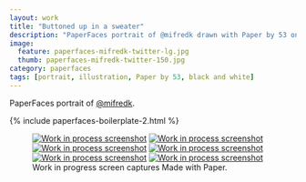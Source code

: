 ```yaml
---
layout: work
title: "Buttoned up in a sweater"
description: "PaperFaces portrait of @mifredk drawn with Paper by 53 on an iPad."
image: 
  feature: paperfaces-mifredk-twitter-lg.jpg
  thumb: paperfaces-mifredk-twitter-150.jpg
category: paperfaces
tags: [portrait, illustration, Paper by 53, black and white]
---
```


PaperFaces portrait of [@mifredk](http://twitter.com/mifredk).

{% include paperfaces-boilerplate-2.html %}

<figure class="third">
	<a href="{{ site.url }}/images/paperfaces-mifredk-process-1-lg.jpg"><img src="{{ site.url }}/images/paperfaces-mifredk-process-1-600.jpg" alt="Work in process screenshot"></a>
	<a href="{{ site.url }}/images/paperfaces-mifredk-process-2-lg.jpg"><img src="{{ site.url }}/images/paperfaces-mifredk-process-2-600.jpg" alt="Work in process screenshot"></a>
	<a href="{{ site.url }}/images/paperfaces-mifredk-process-3-lg.jpg"><img src="{{ site.url }}/images/paperfaces-mifredk-process-3-600.jpg" alt="Work in process screenshot"></a>
	<a href="{{ site.url }}/images/paperfaces-mifredk-process-4-lg.jpg"><img src="{{ site.url }}/images/paperfaces-mifredk-process-4-600.jpg" alt="Work in process screenshot"></a>
	<a href="{{ site.url }}/images/paperfaces-mifredk-process-5-lg.jpg"><img src="{{ site.url }}/images/paperfaces-mifredk-process-5-600.jpg" alt="Work in process screenshot"></a>
	<a href="{{ site.url }}/images/paperfaces-mifredk-process-6-lg.jpg"><img src="{{ site.url }}/images/paperfaces-mifredk-process-6-600.jpg" alt="Work in process screenshot"></a>
	<figcaption>Work in progress screen captures Made with Paper.</figcaption>
</figure>